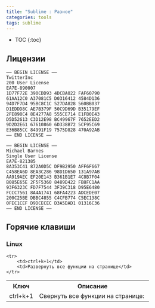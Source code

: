 ```yaml
---
title: "Sublime : Разное"
categories: tools
tags: sublime
---
```


* TOC 
{:toc}

## Лицензии

```schema
—– BEGIN LICENSE —–
TwitterInc
200 User License
EA7E-890007
1D77F72E 390CDD93 4DCBA022 FAF60790
61AA12C0 A37081C5 D0316412 4584D136
94D7F7D4 95BC8C1C 527DA828 560BB037
D1EDDD8C AE7B379F 50C9D69D B35179EF
2FE898C4 8E4277A8 555CE714 E1FB0E43
D5D52613 C3D12E98 BC49967F 7652EED2
9D2D2E61 67610860 6D338B72 5CF95C69
E36B85CC 84991F19 7575D828 470A92AB
—— END LICENSE ——

```

```schema
—– BEGIN LICENSE —–
Michael Barnes
Single User License
EA7E-821385
8A353C41 872A0D5C DF9B2950 AFF6F667
C458EA6D 8EA3C286 98D1D650 131A97AB
AA919AEC EF20E143 B361B1E7 4C8B7F04
B085E65E 2F5F5360 8489D422 FB8FC1AA
93F6323C FD7F7544 3F39C318 D95E6480
FCCC7561 8A4A1741 68FA4223 ADCEDE07
200C25BE DBBC4855 C4CFB774 C5EC138C
0FEC1CEF D9DCECEC D3A5DAD1 01316C36
—— END LICENSE ——
```

## Горячие клавиши

### Linux

<table>
    <tr>
        <th>Ключ</th>
        <th>Описание</th>
    </tr>
    <tr>
        <td>ctrl+k+1</td>
        <td>Свернуть все функции на странице: <img src="/doc/static/img/sublime-1.png" alt=""></td>
    </tr>

    <tr>
        <td>ctrl+k+1</td>
        <td>Развернуть все функции на странице</td>
    </tr>
</table>

